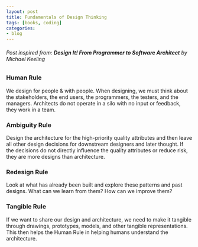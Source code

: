 ```yaml
---
layout: post
title: Fundamentals of Design Thinking
tags: [books, coding]
categories:
- blog
---
```


###### Post inspired from: **Design It! From Programmer to Software Architect** by Michael Keeling

### Human Rule
We design for people & with people. When designing, we must think about the stakeholders, the end users, the programmers, the testers, and the managers. Architects do not operate in a silo with no input or feedback, they work in a team.

### Ambiguity Rule
Design the architecture for the high-priority quality attributes and then leave all other design decisions for downstream designers and later thought. If the decisions do not directly influence the quality attributes or reduce risk, they are more designs than architecture.

### Redesign Rule
Look at what has already been built and explore these patterns and past designs. What can we learn from them? How can we improve them?

### Tangible Rule
If we want to share our design and architecture, we need to make it tangible through drawings, prototypes, models, and other tangible representations. This then helps the Human Rule in helping humans understand the architecture.